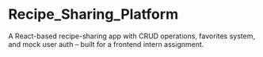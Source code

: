 # Recipe_Sharing_Platform
A React-based recipe-sharing app with CRUD operations, favorites system, and mock user auth – built for a frontend intern assignment.
